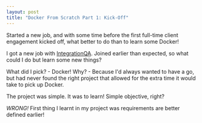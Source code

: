 ```yaml
---
layout: post
title: "Docker From Scratch Part 1: Kick-Off"
---
```


Started a new job, and with some time before the first full-time client engagement kicked off, what better to do than to learn some Docker!

I got a new job with [IntegrationQA](htttps://www.integrationqa.com). Joined earlier than expected, so what could I do but learn some new things? 

What did I pick? - Docker!
Why? - Because I'd always wanted to have a go, but had never found the right project that allowed for the extra time it would take to pick up Docker. 

The project was simple. It was to learn! Simple objective, right?

*WRONG!* First thing I learnt in my project was requirements are better defined earlier!